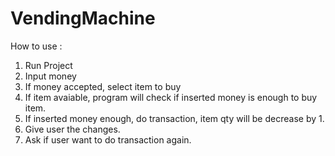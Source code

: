 # VendingMachine

How to use : 

1. Run Project
2. Input money
3. If money accepted, select item to buy
4. If item avaiable, program will check if inserted money is enough to buy item.
5. If inserted money enough, do transaction, item qty will be decrease by 1.
6. Give user the changes.
7. Ask if user want to do transaction again.

